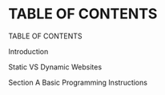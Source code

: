 # TABLE OF CONTENTS

TABLE OF CONTENTS

Introduction

  Static VS Dynamic Websites

Section A Basic Programming Instructions
